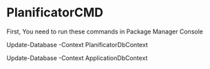 # PlanificatorCMD
First, You need to run these commands in Package Manager Console

  Update-Database -Context PlanificatorDbContext

  Update-Database -Context ApplicationDbContext
 
